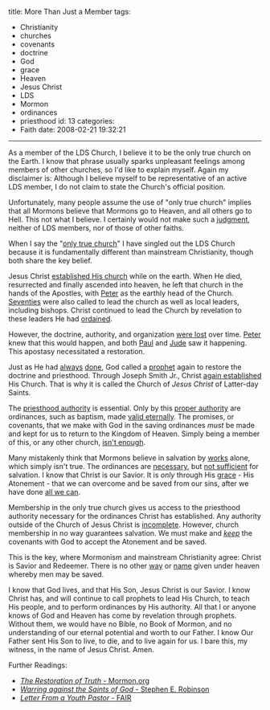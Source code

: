 title: More Than Just a Member
tags:
  - Christianity
  - churches
  - covenants
  - doctrine
  - God
  - grace
  - Heaven
  - Jesus Christ
  - LDS
  - Mormon
  - ordinances
  - priesthood
id: 13
categories:
  - Faith
date: 2008-02-21 19:32:21
---

As a member of the LDS Church, I believe it to be the only true church on the Earth. I know that phrase usually sparks unpleasant feelings among members of other churches, so I'd like to explain myself.  Again my disclaimer is: Although I believe myself to be representative of an active LDS member, I do not claim to state the Church's official position.

Unfortunately, many people assume the use of "only true church" implies that all Mormons believe that Mormons go to Heaven, and all others go to Hell. This not what I believe. I certainly would not make such a [judgment](http://scriptures.lds.org/en/rom/14/10#10 "Romans 14 v 10"), neither of LDS members, nor of those of other faiths.

When I say the "[only true church](http://scriptures.lds.org/en/dc/1/30#30 "Doctrine and Covenants 1 v 30")" I have singled out the LDS Church because it is fundamentally different than mainstream Christianity, though both share the key belief.

Jesus Christ [established His church](http://mormon.org/mormonorg/eng/basic-beliefs/the-restoration-of-truth/jesus-christ-established-his-church "Mormon.org") while on the earth.  When He died, resurrected and finally ascended into heaven, he left that church in the hands of the Apostles, with [Peter](http://scriptures.lds.org/en/matt/16/18#18 "Matthew 16 v 18") as the earthly head of the Church.  [Seventies](http://scriptures.lds.org/en/luke/10/1,17#1 "Luke 10 vv 1, 17") were also called to lead the church as well as local leaders, including bishops.  Christ continued to lead the Church by revelation to these leaders He had [ordained](http://scriptures.lds.org/en/matt/16#19 "Matthew 16 v 19").

However, the doctrine, authority, and organization [were lost](http://mormon.org/mormonorg/eng/basic-beliefs/the-restoration-of-truth/the-great-apostasy "Mormon.org") over time.  [Peter](http://scriptures.lds.org/en/2_pet/2 "Second Peter 2") knew that this would happen, and both [Paul](http://scriptures.lds.org/en/gal/1/6#6 "Galations 1 v 6") and [Jude](http://scriptures.lds.org/en/jude/1 "Jude") saw it happening.  This apostasy necessitated a restoration.

Just as He had [always](http://scriptures.lds.org/en/amos/3/7#7 "Amos 3 v 7") [done](http://scriptures.lds.org/en/deut/18/15,18-22#15 "Deuteronomy 18 vv 15, 18-22"), God called a [prophet](http://scriptures.lds.org/en/dc/1/17#17 "Doctrine and Covenants 1 v 17") again to restore the doctrine and priesthood.  Through Joseph Smith Jr., Christ [again established](http://mormon.org/mormonorg/eng/basic-beliefs/the-restoration-of-truth/the-restoration-of-the-gospel "Mormon.org") His Church.  That is why it is called the Church of _Jesus Christ_ of Latter-day Saints.

The [priesthood authority](http://scriptures.lds.org/en/heb/5/1,4,6,10#1 "Hebrews 5 vv 1, 4, 6, 10") is essential.  Only by this [proper authority](http://scriptures.lds.org/en/dc/22 "Doctrine and Covenants 22") are ordinances, such as baptism, made [valid eternally](http://scriptures.lds.org/en/matt/18/18#18 "Matthew 18 v 18").  The promises, or covenants, that we make with God in the saving ordinances <span style="font-style:italic;">must</span> be made and kept for us to return to the Kingdom of Heaven.  Simply being a member of this, or any other church, [isn't enough](http://scriptures.lds.org/en/matt/7/21#21 "Matthew 7 v 21").

Many mistakenly think that Mormons believe in salvation by [works](http://scriptures.lds.org/en/james/2/14-26#14 "James 2 vv 14-26") alone, which simply isn't true.  The ordinances are [necessary](http://scriptures.lds.org/en/john/3/5#5 "John 3 v 5"), but [not sufficient](http://scriptures.lds.org/en/2_ne/2/8#8 "Second Nephi 2 v 8") for salvation.  I know that Christ is our Savior.  It is <span style="font-style:italic;">only</span> through His [grace](http://scriptures.lds.org/en/eph/2/5-9#5 "Ephesians 2 vv 5-9") - His Atonement - that we can overcome and be saved from our sins, after we have done [all we can](http://scriptures.lds.org/en/2_ne/25/23#23 "Second Nephi 25 v 23").

Membership in the only true church gives us access to the priesthood authority necessary for the ordinances Christ has established.  Any authority outside of the Church of Jesus Christ is [incomplete](http://scriptures.lds.org/en/2_chr/26/18#18 "Second Chronicles 26 v 18").  However, church membership in no way guarantees salvation.  We must make and [_keep_](http://scriptures.lds.org/en/dc/52/15-16#15 "Doctrine and Covenants 52 vv 15-16") the covenants with God to accept the Atonement and be saved.

This is the key, where Mormonism and mainstream Christianity agree: Christ is Savior and Redeemer.  There is no other [way](http://scriptures.lds.org/en/john/14/6#6 "John 14 v 6") or [name](http://scriptures.lds.org/en/mosiah/3/17#17 "Mosiah 3 v 17") given under heaven whereby men may be saved.

I know that God lives, and that His Son, Jesus Christ is our Savior.  I know Christ has, and will continue to call prophets to lead His Church, to teach His people, and to perform ordinances by His authority.  All that I or anyone knows of God and Heaven has come by revelation through prophets.  Without them, we would have no Bible, no Book of Mormon, and no understanding of our eternal potential and worth to our Father.   I know Our Father sent His Son to live, to die, and to live again for us.   I bare this, my witness, in the name of Jesus Christ.   Amen.

Further Readings:

*   [_The Restoration of Truth_ - Mormon.org](http://mormon.org/mormonorg/eng/basic-beliefs/the-restoration-of-truth/ "Mormon.org")
*   [_Warring against the Saints of God_ - Stephen E. Robinson](http://lds.org/ldsorg/v/index.jsp?vgnextoid=2354fccf2b7db010VgnVCM1000004d82620aRCRD&amp;locale=0&amp;sourceId=a05379356427b010VgnVCM1000004d82620a____&amp;hideNav=1 "Ensign, Jan 1988")
*   [_Letter From a Youth Pastor_ - FAIR](http://www.fairlds.org/Misc/Four_LDS_Responses_to_Frequently_Asked_Questions.html "FairLDS.org")